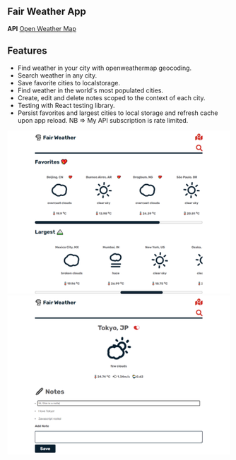 ## Fair Weather App

**API** [Open Weather Map](https://openweathermap.org/)

## Features

- Find weather in your city with openweathermap geocoding.
- Search weather in any city.
- Save favorite cities to localstorage.
- Find weather in the world's most populated cities.
- Create, edit and delete notes scoped to the context of each city.
- Testing with React testing library.
- Persist favorites and largest cities to local storage and refresh cache upon app reload.
  NB => My API subscription is rate limited.

![image image1.png](./image1.png)
![image image2.png](./image2.png)
